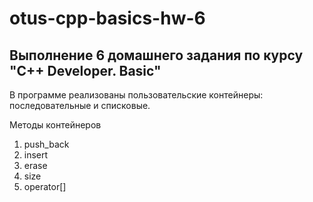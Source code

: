 # otus-cpp-basics-hw-6

## Выполнение 6 домашнего задания по курсу **"С++ Developer. Basic"**

В программе реализованы пользовательские контейнеры: последовательные и списковые.

Методы контейнеров

1. push_back
2. insert
3. erase
4. size
5. operator[]
